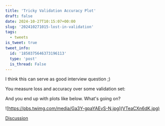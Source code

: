 ```yaml
---
title: 'Tricky Validation Accuracy Plot'
draft: false
date: 2024-10-27T10:15:07+00:00
slug: '202410271015-lost-in-validation'
tags:
  - tweets
is_tweet: true
tweet_info:
  id: '1850375646373196113'
  type: 'post'
  is_thread: False
---
```




I think this can serve as good interview question ;)

You measure loss and accuracy over some validation set:

And you end up with plots like below. What's going on?

![https://pbs.twimg.com/media/Ga3Y-gpaYAEvS-N.jpg](VTeaCXn6dK.jpg)

[Discussion](https://x.com/sytelus/status/1850375646373196113)
